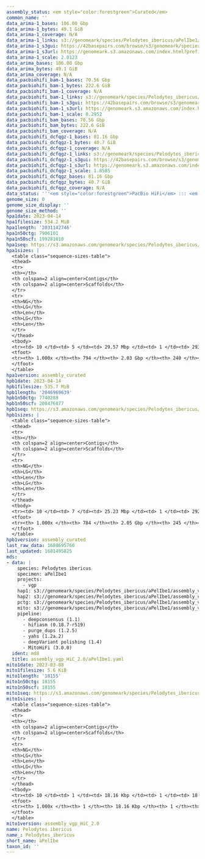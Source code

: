 ```yaml
---
assembly_status: <em style="color:forestgreen">Curated</em>
common_name: ''
data_arima-1_bases: 106.00 Gbp
data_arima-1_bytes: 49.1 GiB
data_arima-1_coverage: N/A
data_arima-1_links: s3://genomeark/species/Pelodytes_ibericus/aPelIbe1/genomic_data/arima/<br>
data_arima-1_s3gui: https://42basepairs.com/browse/s3/genomeark/species/Pelodytes_ibericus/aPelIbe1/genomic_data/arima/
data_arima-1_s3url: https://genomeark.s3.amazonaws.com/index.html?prefix=species/Pelodytes_ibericus/aPelIbe1/genomic_data/arima/
data_arima-1_scale: 2.0123
data_arima_bases: 106.00 Gbp
data_arima_bytes: 49.1 GiB
data_arima_coverage: N/A
data_pacbiohifi_bam-1_bases: 70.56 Gbp
data_pacbiohifi_bam-1_bytes: 222.6 GiB
data_pacbiohifi_bam-1_coverage: N/A
data_pacbiohifi_bam-1_links: s3://genomeark/species/Pelodytes_ibericus/aPelIbe1/genomic_data/pacbio_hifi/<br>
data_pacbiohifi_bam-1_s3gui: https://42basepairs.com/browse/s3/genomeark/species/Pelodytes_ibericus/aPelIbe1/genomic_data/pacbio_hifi/
data_pacbiohifi_bam-1_s3url: https://genomeark.s3.amazonaws.com/index.html?prefix=species/Pelodytes_ibericus/aPelIbe1/genomic_data/pacbio_hifi/
data_pacbiohifi_bam-1_scale: 0.2952
data_pacbiohifi_bam_bases: 70.56 Gbp
data_pacbiohifi_bam_bytes: 222.6 GiB
data_pacbiohifi_bam_coverage: N/A
data_pacbiohifi_dcfqgz-1_bases: 81.16 Gbp
data_pacbiohifi_dcfqgz-1_bytes: 40.7 GiB
data_pacbiohifi_dcfqgz-1_coverage: N/A
data_pacbiohifi_dcfqgz-1_links: s3://genomeark/species/Pelodytes_ibericus/aPelIbe1/genomic_data/pacbio_hifi/<br>
data_pacbiohifi_dcfqgz-1_s3gui: https://42basepairs.com/browse/s3/genomeark/species/Pelodytes_ibericus/aPelIbe1/genomic_data/pacbio_hifi/
data_pacbiohifi_dcfqgz-1_s3url: https://genomeark.s3.amazonaws.com/index.html?prefix=species/Pelodytes_ibericus/aPelIbe1/genomic_data/pacbio_hifi/
data_pacbiohifi_dcfqgz-1_scale: 1.8585
data_pacbiohifi_dcfqgz_bases: 81.16 Gbp
data_pacbiohifi_dcfqgz_bytes: 40.7 GiB
data_pacbiohifi_dcfqgz_coverage: N/A
data_status: '''<em style="color:forestgreen">PacBio HiFi</em> ::: <em style="color:forestgreen">Arima</em>'''
genome_size: 0
genome_size_display: ''
genome_size_method: ''
hpa1date: 2023-04-14
hpa1filesize: 534.2 MiB
hpa1length: '2031142746'
hpa1n50ctg: 7906101
hpa1n50scf: 199281010
hpa1seq: https://s3.amazonaws.com/genomeark/species/Pelodytes_ibericus/aPelIbe1/assembly_curated/aPelIbe1.hap1.decon.20230414.fasta.gz
hpa1sizes: |
  <table class="sequence-sizes-table">
  <thead>
  <tr>
  <th></th>
  <th colspan=2 align=center>Contigs</th>
  <th colspan=2 align=center>Scaffolds</th>
  </tr>
  <tr>
  <th>NG</th>
  <th>LG</th>
  <th>Len</th>
  <th>LG</th>
  <th>Len</th>
  </tr>
  </thead>
  <tbody>
  <tr><td> 10 </td><td> 5 </td><td> 29.57 Mbp </td><td> 1 </td><td> 293.03 Mbp </td></tr><tr><td> 20 </td><td> 13 </td><td> 20.16 Mbp </td><td> 2 </td><td> 229.98 Mbp </td></tr><tr><td> 30 </td><td> 24 </td><td> 15.31 Mbp </td><td> 3 </td><td> 222.95 Mbp </td></tr><tr><td> 40 </td><td> 40 </td><td> 11.22 Mbp </td><td> 4 </td><td> 208.84 Mbp </td></tr><tr style="background-color:#cccccc;"><td> 50 </td><td> 62 </td><td style="background-color:#88ff88;"> 7.91 Mbp </td><td> 5 </td><td style="background-color:#88ff88;"> 199.28 Mbp </td></tr><tr><td> 60 </td><td> 92 </td><td> 5.65 Mbp </td><td> 6 </td><td> 187.61 Mbp </td></tr><tr><td> 70 </td><td> 137 </td><td> 3.80 Mbp </td><td> 7 </td><td> 168.42 Mbp </td></tr><tr><td> 80 </td><td> 205 </td><td> 2.47 Mbp </td><td> 9 </td><td> 79.13 Mbp </td></tr><tr><td> 90 </td><td> 315 </td><td> 1.24 Mbp </td><td> 12 </td><td> 46.26 Mbp </td></tr><tr><td> 100 </td><td> 794 </td><td> 7.00 Kbp </td><td> 240 </td><td> 7.00 Kbp </td></tr></tbody>
  <tfoot>
  <tr><th> 1.000x </th><th> 794 </th><th> 2.03 Gbp </th><th> 240 </th><th> 2.03 Gbp </th></tr>
  </tfoot>
  </table>
hpa1version: assembly_curated
hpb1date: 2023-04-14
hpb1filesize: 535.7 MiB
hpb1length: '2046969639'
hpb1n50ctg: 7740289
hpb1n50scf: 208476877
hpb1seq: https://s3.amazonaws.com/genomeark/species/Pelodytes_ibericus/aPelIbe1/assembly_curated/aPelIbe1.hap2.decon.20230414.fasta.gz
hpb1sizes: |
  <table class="sequence-sizes-table">
  <thead>
  <tr>
  <th></th>
  <th colspan=2 align=center>Contigs</th>
  <th colspan=2 align=center>Scaffolds</th>
  </tr>
  <tr>
  <th>NG</th>
  <th>LG</th>
  <th>Len</th>
  <th>LG</th>
  <th>Len</th>
  </tr>
  </thead>
  <tbody>
  <tr><td> 10 </td><td> 7 </td><td> 25.23 Mbp </td><td> 1 </td><td> 292.93 Mbp </td></tr><tr><td> 20 </td><td> 16 </td><td> 20.10 Mbp </td><td> 2 </td><td> 228.76 Mbp </td></tr><tr><td> 30 </td><td> 29 </td><td> 13.26 Mbp </td><td> 3 </td><td> 223.65 Mbp </td></tr><tr><td> 40 </td><td> 47 </td><td> 10.31 Mbp </td><td> 4 </td><td> 210.34 Mbp </td></tr><tr style="background-color:#cccccc;"><td> 50 </td><td> 70 </td><td style="background-color:#88ff88;"> 7.74 Mbp </td><td> 5 </td><td style="background-color:#88ff88;"> 208.48 Mbp </td></tr><tr><td> 60 </td><td> 101 </td><td> 5.73 Mbp </td><td> 6 </td><td> 186.92 Mbp </td></tr><tr><td> 70 </td><td> 145 </td><td> 3.87 Mbp </td><td> 7 </td><td> 176.90 Mbp </td></tr><tr><td> 80 </td><td> 209 </td><td> 2.52 Mbp </td><td> 9 </td><td> 83.01 Mbp </td></tr><tr><td> 90 </td><td> 316 </td><td> 1.37 Mbp </td><td> 12 </td><td> 46.73 Mbp </td></tr><tr><td> 100 </td><td> 784 </td><td> 2.00 Kbp </td><td> 245 </td><td> 2.00 Kbp </td></tr></tbody>
  <tfoot>
  <tr><th> 1.000x </th><th> 784 </th><th> 2.05 Gbp </th><th> 245 </th><th> 2.05 Gbp </th></tr>
  </tfoot>
  </table>
hpb1version: assembly_curated
last_raw_data: 1680695760
last_updated: 1681495825
mds:
- data: |
    species: Pelodytes ibericus
    specimen: aPelIbe1
    projects:
      - vgp
    hap1: s3://genomeark/species/Pelodytes_ibericus/aPelIbe1/assembly_vgp_HiC_2.0/aPelIbe1.HiC.hap1.20230308.fasta.gz
    hap2: s3://genomeark/species/Pelodytes_ibericus/aPelIbe1/assembly_vgp_HiC_2.0/aPelIbe1.HiC.hap2.20230308.fasta.gz
    pctg: s3://genomeark/species/Pelodytes_ibericus/aPelIbe1/assembly_vgp_HiC_2.0/aPelIbe1.HiC.pctg.20230308.fasta.gz
    mito: s3://genomeark/species/Pelodytes_ibericus/aPelIbe1/assembly_vgp_HiC_2.0/aPelIbe1.mito.20230308.fasta.gz
    pipeline:
      - deepconsensus (1.1)
      - hifiasm (0.18.7-r519)
      - purge_dups (1.2.5)
      - yahs (1.2a.2)
      - deepVariant polishing (1.4)
      - MitoHiFi (3.0.0)
  ident: md8
  title: assembly_vgp_HiC_2.0/aPelIbe1.yaml
mito1date: 2023-03-08
mito1filesize: 5.6 KiB
mito1length: '18155'
mito1n50ctg: 18155
mito1n50scf: 18155
mito1seq: https://s3.amazonaws.com/genomeark/species/Pelodytes_ibericus/aPelIbe1/assembly_vgp_HiC_2.0/aPelIbe1.mito.20230308.fasta.gz
mito1sizes: |
  <table class="sequence-sizes-table">
  <thead>
  <tr>
  <th></th>
  <th colspan=2 align=center>Contigs</th>
  <th colspan=2 align=center>Scaffolds</th>
  </tr>
  <tr>
  <th>NG</th>
  <th>LG</th>
  <th>Len</th>
  <th>LG</th>
  <th>Len</th>
  </tr>
  </thead>
  <tbody>
  <tr><td> 10 </td><td> 1 </td><td> 18.16 Kbp </td><td> 1 </td><td> 18.16 Kbp </td></tr><tr><td> 20 </td><td> 1 </td><td> 18.16 Kbp </td><td> 1 </td><td> 18.16 Kbp </td></tr><tr><td> 30 </td><td> 1 </td><td> 18.16 Kbp </td><td> 1 </td><td> 18.16 Kbp </td></tr><tr><td> 40 </td><td> 1 </td><td> 18.16 Kbp </td><td> 1 </td><td> 18.16 Kbp </td></tr><tr style="background-color:#cccccc;"><td> 50 </td><td> 1 </td><td style="background-color:#ff8888;"> 18.16 Kbp </td><td> 1 </td><td style="background-color:#ff8888;"> 18.16 Kbp </td></tr><tr><td> 60 </td><td> 1 </td><td> 18.16 Kbp </td><td> 1 </td><td> 18.16 Kbp </td></tr><tr><td> 70 </td><td> 1 </td><td> 18.16 Kbp </td><td> 1 </td><td> 18.16 Kbp </td></tr><tr><td> 80 </td><td> 1 </td><td> 18.16 Kbp </td><td> 1 </td><td> 18.16 Kbp </td></tr><tr><td> 90 </td><td> 1 </td><td> 18.16 Kbp </td><td> 1 </td><td> 18.16 Kbp </td></tr><tr><td> 100 </td><td> 1 </td><td> 18.16 Kbp </td><td> 1 </td><td> 18.16 Kbp </td></tr></tbody>
  <tfoot>
  <tr><th> 1.000x </th><th> 1 </th><th> 18.16 Kbp </th><th> 1 </th><th> 18.16 Kbp </th></tr>
  </tfoot>
  </table>
mito1version: assembly_vgp_HiC_2.0
name: Pelodytes ibericus
name_: Pelodytes_ibericus
short_name: aPelIbe
taxon_id: ''
---
```

